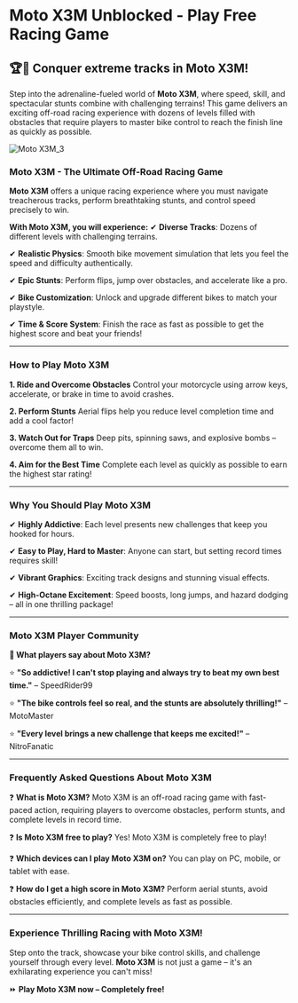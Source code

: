 # **Moto X3M Unblocked - Play Free Racing Game**

## **🏆🚵 Conquer extreme tracks in Moto X3M!**

Step into the adrenaline-fueled world of **Moto X3M**, where speed, skill, and spectacular stunts combine with challenging terrains! This game delivers an exciting off-road racing experience with dozens of levels filled with obstacles that require players to master bike control to reach the finish line as quickly as possible.

![Moto X3M_3](https://github.com/user-attachments/assets/c19c3c45-01be-4381-8422-e9d1ff8519d2)

### **Moto X3M - The Ultimate Off-Road Racing Game**
**Moto X3M** offers a unique racing experience where you must navigate treacherous tracks, perform breathtaking stunts, and control speed precisely to win.

**With Moto X3M, you will experience:**
✔ **Diverse Tracks**: Dozens of different levels with challenging terrains.

✔ **Realistic Physics**: Smooth bike movement simulation that lets you feel the speed and difficulty authentically.

✔ **Epic Stunts**: Perform flips, jump over obstacles, and accelerate like a pro.

✔ **Bike Customization**: Unlock and upgrade different bikes to match your playstyle.

✔ **Time & Score System**: Finish the race as fast as possible to get the highest score and beat your friends!

---

### **How to Play Moto X3M**

**1. Ride and Overcome Obstacles**
Control your motorcycle using arrow keys, accelerate, or brake in time to avoid crashes.

**2. Perform Stunts**
Aerial flips help you reduce level completion time and add a cool factor!

**3. Watch Out for Traps**
Deep pits, spinning saws, and explosive bombs – overcome them all to win.

**4. Aim for the Best Time**
Complete each level as quickly as possible to earn the highest star rating!

---

### **Why You Should Play Moto X3M**
✔ **Highly Addictive**: Each level presents new challenges that keep you hooked for hours.

✔ **Easy to Play, Hard to Master**: Anyone can start, but setting record times requires skill!

✔ **Vibrant Graphics**: Exciting track designs and stunning visual effects.

✔ **High-Octane Excitement**: Speed boosts, long jumps, and hazard dodging – all in one thrilling package!

---

### **Moto X3M Player Community**

**💬 What players say about Moto X3M?**

⭐ **"So addictive! I can't stop playing and always try to beat my own best time."** – SpeedRider99

⭐ **"The bike controls feel so real, and the stunts are absolutely thrilling!"** – MotoMaster

⭐ **"Every level brings a new challenge that keeps me excited!"** – NitroFanatic

---

### **Frequently Asked Questions About Moto X3M**

❓ **What is Moto X3M?**
Moto X3M is an off-road racing game with fast-paced action, requiring players to overcome obstacles, perform stunts, and complete levels in record time.

❓ **Is Moto X3M free to play?**
Yes! Moto X3M is completely free to play!

❓ **Which devices can I play Moto X3M on?**
You can play on PC, mobile, or tablet with ease.

❓ **How do I get a high score in Moto X3M?**
Perform aerial stunts, avoid obstacles efficiently, and complete levels as fast as possible.

---

### **Experience Thrilling Racing with Moto X3M!**

Step onto the track, showcase your bike control skills, and challenge yourself through every level. **Moto X3M** is not just a game – it's an exhilarating experience you can't miss!

⏩ **Play Moto X3M now – Completely free!**
